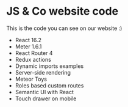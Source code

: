 # JS & Co website code

This is the code you can see on our website :)

 * React 16.2
 * Meter 1.6.1
 * React Router 4
 * Redux actions
 * Dynamic imports examples
 * Server-side rendering
 * Meteor Toys
 * Roles based custom routes
 * Semantic UI with React
 * Touch drawer on mobile
